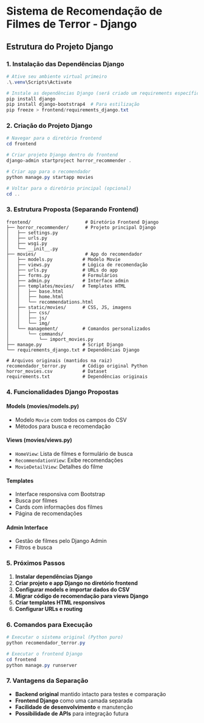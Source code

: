 # Sistema de Recomendação de Filmes de Terror - Django

## Estrutura do Projeto Django

### 1. Instalação das Dependências Django

```powershell
# Ative seu ambiente virtual primeiro
.\.venv\Scripts\Activate

# Instale as dependências Django (será criado um requirements específico)
pip install django
pip install django-bootstrap4  # Para estilização
pip freeze > frontend/requirements_django.txt
```

### 2. Criação do Projeto Django

```powershell
# Navegar para o diretório frontend
cd frontend

# Criar projeto Django dentro do frontend
django-admin startproject horror_recommender .

# Criar app para o recomendador
python manage.py startapp movies

# Voltar para o diretório principal (opcional)
cd ..
```

### 3. Estrutura Proposta (Separando Frontend)

```
frontend/                    # Diretório Frontend Django
├── horror_recommender/      # Projeto principal Django
│   ├── settings.py
│   ├── urls.py
│   ├── wsgi.py
│   └── __init__.py
├── movies/                  # App do recomendador
│   ├── models.py           # Modelo Movie
│   ├── views.py            # Lógica de recomendação
│   ├── urls.py             # URLs do app
│   ├── forms.py            # Formulários
│   ├── admin.py            # Interface admin
│   ├── templates/movies/   # Templates HTML
│   │   ├── base.html
│   │   ├── home.html
│   │   └── recommendations.html
│   ├── static/movies/      # CSS, JS, imagens
│   │   ├── css/
│   │   ├── js/
│   │   └── img/
│   └── management/         # Comandos personalizados
│       └── commands/
│           └── import_movies.py
├── manage.py               # Script Django
└── requirements_django.txt # Dependências Django

# Arquivos originais (mantidos na raiz)
recomendador_terror.py      # Código original Python
horror_movies.csv           # Dataset
requirements.txt            # Dependências originais
```

### 4. Funcionalidades Django Propostas

#### **Models (movies/models.py)**
- Modelo `Movie` com todos os campos do CSV
- Métodos para busca e recomendação

#### **Views (movies/views.py)**
- `HomeView`: Lista de filmes e formulário de busca
- `RecommendationView`: Exibe recomendações
- `MovieDetailView`: Detalhes do filme

#### **Templates**
- Interface responsiva com Bootstrap
- Busca por filmes
- Cards com informações dos filmes
- Página de recomendações

#### **Admin Interface**
- Gestão de filmes pelo Django Admin
- Filtros e busca

### 5. Próximos Passos

1. **Instalar dependências Django**
2. **Criar projeto e app Django no diretório frontend**
3. **Configurar models e importar dados do CSV**
4. **Migrar código de recomendação para views Django**
5. **Criar templates HTML responsivos**
6. **Configurar URLs e routing**

### 6. Comandos para Execução

```powershell
# Executar o sistema original (Python puro)
python recomendador_terror.py

# Executar o frontend Django
cd frontend
python manage.py runserver
```

### 7. Vantagens da Separação

- **Backend original** mantido intacto para testes e comparação
- **Frontend Django** como uma camada separada
- **Facilidade de desenvolvimento** e manutenção
- **Possibilidade de APIs** para integração futura


